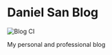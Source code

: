 # Daniel San Blog

![Blog CI](https://github.com/danielsanfr/blog/workflows/My%20Jekyll%20Blog%20CI/badge.svg)

My personal and professional blog
